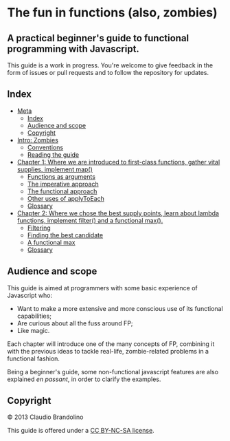 # The fun in functions (also, zombies)
## A practical beginner's guide to functional programming with Javascript.

This guide is a work in progress. You're welcome to give feedback in the form
of issues or pull requests and to follow the repository for updates.

## <a id="meta_index"></a>Index

- [Meta](#the-fun-in-functions-also-zombies)
    - [Index](#index)
    - [Audience and scope](#audience-and-scope)
    - [Copyright](#copyright)
- [Intro: Zombies](https://github.com/cbrandolino/the_fun_in_functions/blob/master/markdown/intro.md#intro)
    - [Conventions](https://github.com/cbrandolino/the_fun_in_functions/blob/master/markdown/intro.md#conventions)
    - [Reading the guide](https://github.com/cbrandolino/the_fun_in_functions/blob/master/markdown/intro.md#reading-the-guide)
- [Chapter 1: Where we are introduced to first-class functions, gather vital supplies, implement map()](https://github.com/cbrandolino/the_fun_in_functions/blob/master/markdown/c1.md)
    - [Functions as arguments](https://github.com/cbrandolino/the_fun_in_functions/blob/master/markdown/c1.md#functions-as-arguments)
    - [The imperative approach](https://github.com/cbrandolino/the_fun_in_functions/blob/master/markdown/c1.md#the-imperative-approach)
    - [The functional approach](https://github.com/cbrandolino/the_fun_in_functions/blob/master/markdown/meta.md#the-functional-approach)
    - [Other uses of applyToEach](https://github.com/cbrandolino/the_fun_in_functions/blob/master/markdown/c1.md#other-uses-of-applytoeach)
    - [Glossary](https://github.com/cbrandolino/the_fun_in_functions/blob/master/markdown/c1.md#glossary)
- [Chapter 2: Where we chose the best supply points, learn about lambda functions, implement filter() and a functional max().](https://github.com/cbrandolino/the_fun_in_functions/blob/master/markdown/c1.md)
    - [Filtering](https://github.com/cbrandolino/the_fun_in_functions/blob/master/markdown/c1.md#filtering)
    - [Finding the best candidate](https://github.com/cbrandolino/the_fun_in_functions/blob/master/markdown/c1.md#finding-the-best-candidate)
    - [A functional max](https://github.com/cbrandolino/the_fun_in_functions/blob/master/markdown/c1.md#a-functional-max)
    - [Glossary](https://github.com/cbrandolino/the_fun_in_functions/blob/master/markdown/c1.md#glossary)


## Audience and scope
This guide is aimed at programmers with some basic experience of Javascript who:

- Want to make a more extensive and more conscious use of its functional capabilities;
- Are curious about all the fuss around FP;
- Like magic.

Each chapter will introduce one of the many concepts of FP, combining it with the 
previous ideas to tackle real-life, zombie-related problems in a functional fashion.

Being a beginner's guide, some non-functional javascript features are also explained
*en passant*, in order to clarify the examples.

## Copyright

© 2013 Claudio Brandolino

This guide is offered under a [CC BY-NC-SA license](http://creativecommons.org/licenses/by-nc-sa/3.0/).


